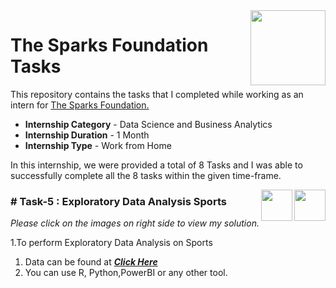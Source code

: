 <img align = right height = 120 width = 120 src = https://www.thesparksfoundationsingapore.org/images/logo_small.png>

#  The Sparks Foundation Tasks


This repository contains the tasks that I completed while working as an intern for [The Sparks Foundation.](https://www.thesparksfoundationsingapore.org/)
- **Internship Category** - Data Science and Business Analytics
- **Internship Duration** - 1 Month 
- **Internship Type** - Work from Home

In this internship, we were provided a total of 8 Tasks and I was able to successfully complete all the 8 tasks within the given time-frame.

[<img align = right height = 50 width = 50 src = https://cdn4.iconfinder.com/data/icons/social-media-and-logos-11/32/Logo_Youtube-512.png>](https://youtu.be/N-EJXVJhYfo)
[<img align = right height = 50 width = 50 src = https://cdn4.iconfinder.com/data/icons/project-management-4-2/65/161-512.png>](https://github.com/yaswanthteja/Exploratory-Data-Analysis-Sports-/blob/main/EDA%20SPORTS.ipynb)


### # Task-5 : Exploratory Data Analysis Sports 
_Please click on the images on right side to view my solution._

1.To perform  Exploratory Data Analysis on Sports 

1. Data can be found at ***[Click Here](https://drive.google.com/file/d/18iDDIIZGt8eWxzqbyMIqcn5X7bHINuLw/view)***
1. You can use R, Python,PowerBI or any other tool.
